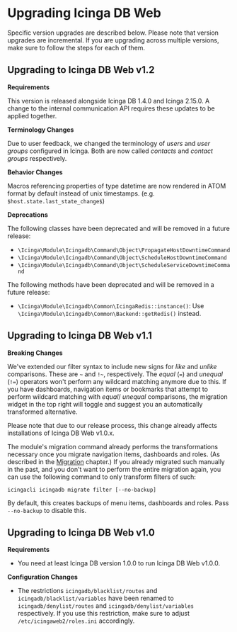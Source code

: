 # Upgrading Icinga DB Web

Specific version upgrades are described below. Please note that version upgrades are incremental.
If you are upgrading across multiple versions, make sure to follow the steps for each of them.

## Upgrading to Icinga DB Web v1.2

**Requirements**

This version is released alongside Icinga DB 1.4.0 and Icinga 2.15.0. A change to the internal communication API
requires these updates to be applied together.

**Terminology Changes**

Due to user feedback, we changed the terminology of _users_ and _user groups_ configured in Icinga. Both are now called
_contacts_ and _contact groups_ respectively.

**Behavior Changes**

Macros referencing properties of type datetime are now rendered in ATOM format by default instead of unix timestamps.
(e.g. `$host.state.last_state_change$`)

**Deprecations**

The following classes have been deprecated and will be removed in a future release:
* `\Icinga\Module\Icingadb\Command\Object\PropagateHostDowntimeCommand`
* `\Icinga\Module\Icingadb\Command\Object\ScheduleHostDowntimeCommand`
* `\Icinga\Module\Icingadb\Command\Object\ScheduleServiceDowntimeCommand`

The following methods have been deprecated and will be removed in a future release:
* `\Icinga\Module\Icingadb\Common\IcingaRedis::instance()`: Use `\Icinga\Module\Icingadb\Common\Backend::getRedis()` instead.

## Upgrading to Icinga DB Web v1.1

**Breaking Changes**

We've extended our filter syntax to include new signs for *like* and *unlike* comparisons. These are `~` and `!~`,
respectively. The *equal* (`=`) and *unequal* (`!=`) operators won't perform any wildcard matching anymore due to
this. If you have dashboards, navigation items or bookmarks that attempt to perform wildcard matching with *equal*/
*unequal* comparisons, the migration widget in the top right will toggle and suggest you an automatically transformed
alternative.

Please note that due to our release process, this change already affects installations of Icinga DB Web v1.0.x.

The module's migration command already performs the transformations necessary once you migrate navigation items,
dashboards and roles. (As described in the [Migration](10-Migration.md) chapter.) If you already migrated such
manually in the past, and you don't want to perform the entire migration again, you can use the following command
to only transform filters of such:

`icingacli icingadb migrate filter [--no-backup]`

By default, this creates backups of menu items, dashboards and roles. Pass `--no-backup` to disable this.

## Upgrading to Icinga DB Web v1.0

**Requirements**

* You need at least Icinga DB version 1.0.0 to run Icinga DB Web v1.0.0.

**Configuration Changes**

* The restrictions `icingadb/blacklist/routes` and `icingadb/blacklist/variables` have been renamed to
  `icingadb/denylist/routes` and `icingadb/denylist/variables` respectively. If you use this restriction,
  make sure to adjust `/etc/icingaweb2/roles.ini` accordingly.
